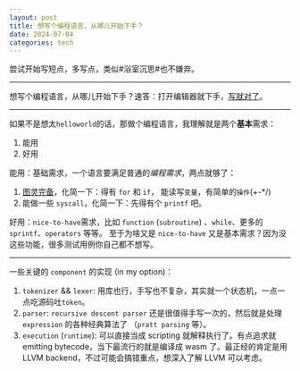 ```yaml
---
layout: post
title: 想写个编程语言，从哪儿开始下手？
date: 2024-07-04
categories: tech
---
```


尝试开始写短点，多写点，类似#浴室沉思#也不嫌弃。

--------

想写个编程语言，从哪儿开始下手？速答：打开编辑器就下手，[写就对了](https://github.com/rhapsodyn/vas)。

--------

如果不是想太`helloworld`的话，那做个编程语言，我理解就是两个**基本**需求：

1. 能用
1. 好用

能用：基础需求，一个语言要满足普通的*编程需求*，两点就够了：

1. [图灵完备](https://en.wikipedia.org/wiki/Turing_completeness)，化简一下：得有 `for` 和 `if`， 能读写`变量`，有简单的`操作`(+-*/)
1. 能做一些 `syscall`，化简一下：先得有个 `printf` 吧。

好用：`nice-to-have`需求，比如 `function` (`subroutine`) 、`while`、更多的`sprintf`、`operators` 等等。
至于为啥又是 `nice-to-have` 又是基本需求？因为没这些功能，很多测试用例你自己都不想写。

--------

一些关键的 `component` 的实现 (in my option)：

1. `tokenizer` && `lexer`: 用库也行，手写也不复杂，其实就一个状态机，一点一点吃源码吐`token`。
1. `parser`: `recursive descent parser` 还是很值得手写一次的，然后就是处理 `expression` 的各种经典算法了 （`pratt parsing` 等）。
1. `execution` (`runtime`): 可以直接当成 scripting 就解释执行了。有点追求就 emitting bytecode，当下最流行的就是编译成 wasm 了。最正经的肯定是用 LLVM backend，不过可能会搞错重点，想深入了解 LLVM 可以考虑。

